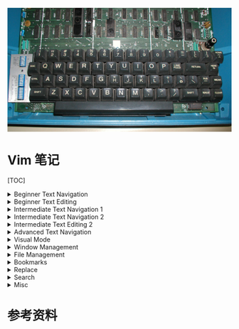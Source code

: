 ![ADM-3A终端机键盘电路板](images/ADM-3A终端机键盘电路板.jpg) 

# Vim 笔记

[TOC]

<details>
<summary>Beginner Text Navigation</summary>

| 操作 | 目的                 | why                                                          |
| ---- | -------------------- | ------------------------------------------------------------ |
| <kbd>h</kbd>    | <kbd>←</kbd>向左移动**一个字符** | 当 Bill Joy 创建 Vi 文本编辑器时，他使用的机器机器是 ADM-3A 终端机。|
| <kbd>j</kbd>    | <kbd>↓</kbd>向下移动**一行** | ADM-3A 把 HJKL 键作为方向键。<kbd>←</kbd> <kbd>↓</kbd> <kbd>↑</kbd> <kbd>→</kbd> |
| <kbd>k</kbd>    | <kbd>↑</kbd> 向上移动**一行**       | 当时的 <kbd>Esc</kbd> 在 <kbd>Q</kbd> 的左边，Home 键 <kbd>～</kbd> 在键盘右上角 |
| <kbd>l</kbd>    | <kbd>→</kbd> 向右移动**一个字符**     |                                                              |
| <kbd>e</kbd> | 移动到单词**末尾** | Move to **end** of word |
| <kbd>b</kbd> | 移动到单词**开始**** | Move to **beginning** of word |
| <kbd>$</kbd> | 移动到行尾 | Move to **end** of line |
| <kbd>0</kbd> | 移动到行首 | Move to **beginning** of line |
| <kbd>⇧</kbd> <kbd>H</kbd> | 移动到屏幕显示的首行 | Move to first line(**head**) of screen |
| <kbd>⇧</kbd> <kbd>M</kbd> | 移动到屏幕显示的中间行 |Move to **middle** line of screen|
| <kbd>⇧</kbd> <kbd>L</kbd> | 移动到屏幕显示的末行 |Move to **last** line of screen|
| <kbd>w</kbd> | 移动到下一个单词 |Move to next **word**|
| <kbd>b</kbd> | 移动到上一个单词 |可能只是因为和 <kbd>w</kbd> 对称吧，Move to previous word |

</details>



<details>
<summary>Beginner Text Editing</summary>

| 操作 | 目的                 | why                                                          |
| ---- | -------------------- | ------------------------------------------------------------ |
| <kbd>r</kbd> | 替换字符 |Change char and return to cmd mode|
| <kbd>⇧</kbd> <kbd>R</kbd> | 替换模式（批量替换） | Enter **Replace** Mode |
| <kbd>ESC</kbd> | 退出插入模式 |**Exit** Insert Mode to Normal Mode|

</details>


<details>
<summary>Intermediate Text Navigation 1</summary>

| 操作 | 目的                 | why                                                          |
| ---- | -------------------- | ------------------------------------------------------------ |
| <kbd>f</kbd> <kbd>w</kbd> | 移到本行下一个(➡️)单词 |Move to next(**forward**) **word**(<kbd>w</kbd>) on line|
| <kbd>⇧</kbd> <kbd>F</kbd> + <kbd>w</kbd> | 移到本行下一个(➡️)单词 |Move to previous(<kbd>⇧</kbd> 取反义) **word**(<kbd>w</kbd>) on line|
| <kbd>t</kbd> <kbd>w</kbd> | 移到本行下一个(➡️)单词之前 |Move before next **word**(<kbd>w</kbd>) on line|
| <kbd>⇧</kbd> <kbd>T</kbd> + <kbd>w</kbd> | 移到本行下一个(➡️)单词 |Move before previous(<kbd>⇧</kbd> 取反义) **word**(<kbd>w</kbd>) on line|
| <kbd>;</kbd> | |Repeat last <kbd>f</kbd> <kbd>F</kbd> <kbd>t</kbd> <kbd>T</kbd>|
| <kbd>,</kbd> | | Repeat last <kbd>f</kbd> <kbd>F</kbd> <kbd>t</kbd> <kbd>T</kbd> reversed |
| <kbd>5</kbd> <kbd>j</kbd> | | Move down(<kbd>j</kbd>) 5 lines |
| <kbd>5</kbd> <kbd>k</kbd> | | Move up(<kbd>k</kbd>) 5 lines |

</details>


<details>
<summary>Intermediate Text Navigation 2</summary>

| 操作 | 目的                 | why                                                          |
| ---- | -------------------- | ------------------------------------------------------------ |
| <kbd>5</kbd> <kbd>w</kbd> | | Move 5 words forward |
| <kbd>5</kbd> <kbd>b</kbd> | | Move 5 words backward |
| <kbd>⌃</kbd> <kbd>e</kbd> | | Scroll down |
| <kbd>⌃</kbd> <kbd>y</kbd> | | Scroll up |
| <kbd>y</kbd> <kbd>e</kbd> | | Yank(copy) to end of word |
| <kbd>d</kbd> <kbd>d</kbd> | 删除(剪切)当前行 | **Delete(cut)** current line |
| <kbd>5</kbd><kbd>d</kbd> <kbd>d</kbd> | 删除(剪切)5行 | **Delete(cut)** 5 lines |
| <kbd>d</kbd> <kbd>2</kbd> <kbd>w</kbd>| | **Delete** next two words |
| <kbd>⇧</kbd> <kbd>D</kbd> | | **Delete** to end of line（one char） |
| <kbd>p</kbd> | 粘贴 | **paste** |

</details>

<details>
<summary>Intermediate Text Editing 2</summary>

| 操作 | 目的  | why     |
| ---- | ----- | ------ |
| <kbd>⇧</kbd><kbd>p</kbd> | 粘贴到光标之前 | **Paste** before cursor |
| <kbd>u</kbd> | 撤销操作 |**Undo** |
| <kbd>⇧</kbd><kbd>U</kbd> | 撤销对当前行的所有操作 |**Undo** all changes to current line |
| <kbd>⌃</kbd> <kbd>r</kbd> | | Redo |
| <kbd>.</kbd> | | Repeat last change |
| <kbd>5</kbd> <kbd>.</kbd> | | Repeat last change 5 times |
| <kbd>d</kbd> <kbd>e</kbd> | | Delete(cut) to end of word|
| <kbd>d</kbd> <kbd>$</kbd> | | Delete(cut) to end of line|

</details>


<details>
<summary>Advanced Text Navigation</summary>

| 操作 | 目的  | why     |
| ---- | ----- | ------ |
| <kbd>⌃</kbd> | | Move to first non whitespace char |
| <kbd>2</kbd> <kbd>0</kbd> <kbd>l</kbd> | | Go to column 20 |
| <kbd>%</kbd> | | Go to matching parenthesis or brackets |
| <kbd>⌃ </kbd> <kbd>o</kbd> | | Move to **older** position |
| <kbd>⌃ </kbd> <kbd>i</kbd> | | Move to **newer** position |
| <kbd>z</kbd> <kbd>t</kbd> | | Scroll current line to **top** of window |

</details>


<details>
<summary>Visual Mode</summary>

| 操作 | 目的  | why     |
| ---- | ----- | ------ |
| `:w FileName` <kbd>↵</kbd> | | Write selection to 'FileName' |
| <kbd>v</kbd> | |**Visual** mode select characters |
| <kbd>⇧</kbd><kbd>V</kbd> | |**Visual** mode highlight lines |
| <kbd>~</kbd> | | Swap case |
| <kbd>></kbd> | | Shift **right** |
| <kbd><</kbd> | | Shift **left** |
| <kbd>c</kbd> | | **Change** highlighted text|
| <kbd>y</kbd> | | Yank(copy) highlighted text|
| <kbd>d</kbd> | | Cut highlighted text|
| <kbd>=</kbd> | | Re-indent selection |

</details>


<details>
<summary>Window Management</summary>

| 操作 | 目的  | why     |
| ---- | ----- | ------ |
| `:e FileName` <kbd>↵</kbd> | | Set current buffer to 'FileName' |
| `:sp`  <kbd>↵</kbd>| | New window above |
| `:vs`  <kbd>↵</kbd>| | New window to left |
| `:q`  <kbd>↵</kbd>| | Close current window |
| `:qa`  <kbd>↵</kbd>| | Close(**Quit**) **all** window |

</details>

<details>
<summary>File Management</summary>

| 操作 | 目的  | why     |
| ---- | ----- | ------ |
| `:q!` <kbd>↵</kbd> | | Quit without saving |
| `:wq` <kbd>↵</kbd> | | Save(**Write**) and exit |
| `:w !sudo tee %`| 追加 sudo 权限 | [How does the vim “write with sudo trick work?”](https://stackoverflow.com/questions/2600783/how-does-the-vim-write-with-sudo-trick-work) |
| `:x` <kbd>↵</kbd> | | Save(**Write**) and exit if modified |
| `:r FileName` <kbd>↵</kbd> | | Read and insert 'FileName' |
| `:r !cmd` <kbd>↵</kbd> | | Execute and insert results of 'cmd' |
| `:!rm FileName` <kbd>↵</kbd> | | Delete 'FileName' |
| `:e` <kbd>↵</kbd> | | Open new file |
| <kbd>⌃</kbd> <kbd>g</kbd> | | Show file info |
| <kbd>g</kbd> <kbd>a</kbd> | | Show character info |
| `:w` <kbd>↵</kbd> | | Save changes |
| `:q` <kbd>↵</kbd> | | quit |

</details>

<details>
<summary> Bookmarks </summary>

| 操作 | 目的  | why     |
| ---- | ----- | ------ |
| `marks` <kbd>↵</kbd> | | |
| <kbd>m</kbd> <kbd>a</kbd> | | |
| \`a | | |
| \`\` | | Go to previous position |

</details>

<details>
<summary> Replace </summary>

| 操作 | 目的  | why     |
| ---- | ----- | ------ |
| `:s/foo/bar` <kbd>↵</kbd> | | |
| `:s/foo/bar/g` <kbd>↵</kbd> | | |
| `:%s/foo/bar/g` <kbd>↵</kbd> | | |
| `:%s/foo/bar` <kbd>↵</kbd> | | |
| `:s/foo/bar/gc` <kbd>↵</kbd> | | |
| `:s/foo/bar/i` <kbd>↵</kbd> | | |
| <kbd>r</kbd> <kbd>x</kbd> | | |
| `:%s/foo/bar/gc` <kbd>↵</kbd> | | |
| `:2,9s/foo/bar/g` <kbd>↵</kbd> | | |

</details>

<details>
<summary> Search </summary>

| 操作 | 目的  | why     |
| ---- | ----- | ------ |
| `/foo` <kbd>↵</kbd>  | | |
| `?foo`<kbd>↵</kbd> | | |
| <kbd>n</kbd> | | |
| <kbd>⇧</kbd> <kbd>N</kbd> | | |
| `*` | | |
| `:set nois` <kbd>↵</kbd> | | |
| `:set ic` <kbd>↵</kbd> | | |
| `:set is` <kbd>↵</kbd> | | |
| `:set hls` <kbd>↵</kbd> | | |

</details>

<details>
<summary> Misc </summary>

| 操作 | 目的  | why     |
| ---- | ----- | ------ |
| `vim -t foo` <kbd>↵</kbd> | | |
| `:help cmd` <kbd>↵</kbd> | | |
|  `:make`  <kbd>↵</kbd>| | |
| `:!ls`  <kbd>↵</kbd> | | |
| <kbd>⌃</kbd> <kbd>p</kbd> | | |
| <kbd>⌃</kbd> <kbd>x</kbd> | | |
| <kbd>⌃</kbd> <kbd>o</kbd> | | |
| <kbd>⇧</kbd> <kbd>K</kbd> | | |
| <kbd>y</kbd> <kbd>w</kbd> | | |

</details>

# 参考资料

